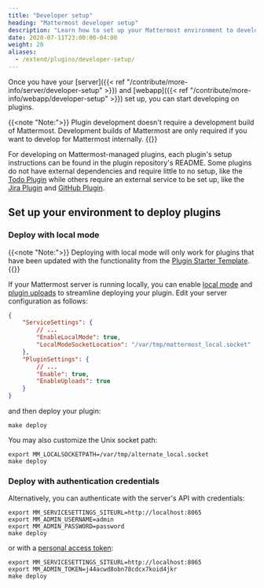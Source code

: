 ```yaml
---
title: "Developer setup"
heading: "Mattermost developer setup"
description: "Learn how to set up your Mattermost environment to develop and deploy plugins with our guide to developer setup."
date: 2020-07-11T23:00:00-04:00
weight: 20
aliases:
  - /extend/plugins/developer-setup/
---
```


Once you have your [server]({{< ref "/contribute/more-info/server/developer-setup" >}}) and [webapp]({{< ref "/contribute/more-info/webapp/developer-setup" >}}) set up, you can start developing on plugins.

{{<note "Note:">}}
Plugin development doesn't require a development build of Mattermost. Development builds of Mattermost are only required if you want to develop for Mattermost internally.
{{</note>}}

For developing on Mattermost-managed plugins, each plugin's setup instructions can be found in the plugin repository's README. Some plugins do not have external dependencies and require little to no setup, like the [Todo Plugin](https://github.com/mattermost/mattermost-plugin-todo) while others require an external service to be set up, like the [Jira Plugin](https://github.com/mattermost/mattermost-plugin-jira) and [GitHub Plugin](https://github.com/mattermost/mattermost-plugin-github).

## Set up your environment to deploy plugins

### Deploy with local mode

{{<note "Note:">}}
Deploying with local mode will only work for plugins that have been updated with the functionality from the [Plugin Starter Template](https://github.com/mattermost/mattermost-plugin-starter-template).
{{</note>}}

If your Mattermost server is running locally, you can enable [local mode](https://docs.mattermost.com/manage/mmctl-command-line-tool.html#local-mode) and [plugin uploads](https://docs.mattermost.com/configure/configuration-settings.html#enable-plugin-uploads) to streamline deploying your plugin. Edit your server configuration as follows:

```json
{
    "ServiceSettings": {
        // ...
        "EnableLocalMode": true,
        "LocalModeSocketLocation": "/var/tmp/mattermost_local.socket"
    },
    "PluginSettings": {
        // ...
        "Enable": true,
        "EnableUploads": true
    }
}
```

and then deploy your plugin:

```shell
make deploy
```

You may also customize the Unix socket path:

```shell
export MM_LOCALSOCKETPATH=/var/tmp/alternate_local.socket
make deploy
```

### Deploy with authentication credentials

Alternatively, you can authenticate with the server's API with credentials:

```shell
export MM_SERVICESETTINGS_SITEURL=http://localhost:8065
export MM_ADMIN_USERNAME=admin
export MM_ADMIN_PASSWORD=password
make deploy
```

or with a [personal access token](https://docs.mattermost.com/developer/personal-access-tokens.html):

```shell
export MM_SERVICESETTINGS_SITEURL=http://localhost:8065
export MM_ADMIN_TOKEN=j44acwd8obn78cdcx7koid4jkr
make deploy
```
